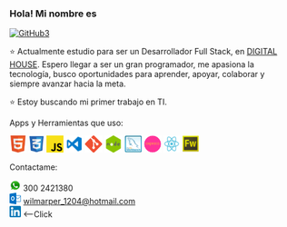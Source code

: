 ### Hola! Mi nombre es

<a href="#"><img alt="GitHub3" onmouseout="this.src='/img/GitHub2.png';" onmouseover="this.src='/img/GitHub3.png';" src="/img/GitHub2.png" /></a>

⭐️ Actualmente estudio para ser un Desarrollador Full Stack, en <a href="https://www.digitalhouse.com/co/">DIGITAL HOUSE</a>.  Espero llegar a ser un gran programador, me apasiona la tecnología, busco oportunidades para aprender, apoyar, colaborar y siempre avanzar hacia la meta.

⭐️ Estoy buscando mi primer trabajo en TI.

Apps y Herramientas que uso: 

<a href="#"><code><img height="30" src="/img/Html.png" style="max-width: 100%;"></a></code>
<a href="#"><code><img height="30" src="/img/Css.png" style="max-width: 100%;"></a></code>
<a href="#"><code><img height="30" src="/img/Js.png" style="max-width: 100%;"></a></code>
<a href="#"><code><img height="30" src="/img/Visual.png" style="max-width: 100%;"></a></code>
<a href="#"><code><img height="30" src="/img/Git.png" style="max-width: 100%;"></a></code>
<a href="#"><code><img height="30" src="/img/Node.png" style="max-width: 100%;"></a></code>
<a href="#"><code><img height="30" src="/img/Mysql.png" style="max-width: 100%;"></a></code>
<a href="#"><code><img height="30" src="/img/Express.png" style="max-width: 100%;"></a></code>
<a href="#"><code><img height="30" src="/img/React.png" style="max-width: 100%;"></a></code>
<a href="#"><code><img height="30" src="/img/Fireworks.png" style="max-width: 100%;"></a></code>


Contactame: 
<br>

<a href="#"><code><img height="20" src="/img/Whatsapp.png" style="max-width: 100%;"></a></code> 300 2421380 
<br>
<a href="#"><code><img height="20" src="/img/Hotmail.png" style="max-width: 100%;"></a></code> wilmarper_1204@hotmail.com
<br>
<a href="https://www.linkedin.com/in/wilbin-marriaga-pertuz-073a2a21a/"><code><img height="20" src="/img/Linkedin.png" style="max-width: 100%;"></a></code> <--Click
